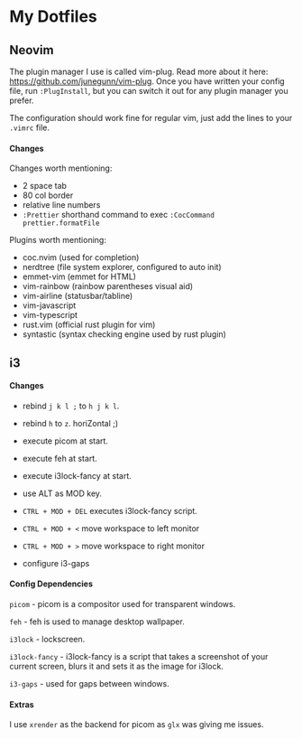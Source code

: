 # My Dotfiles

## Neovim

The plugin manager I use is called vim-plug. Read more about it here: https://github.com/junegunn/vim-plug. Once you have written your config file, run `:PlugInstall`, but you can switch it out for any plugin manager you prefer.

The configuration should work fine for regular vim, just add the lines to your `.vimrc` file.

#### Changes

Changes worth mentioning:

- 2 space tab
- 80 col border
- relative line numbers
- `:Prettier` shorthand command to exec `:CocCommand prettier.formatFile`

Plugins worth mentioning:

- coc.nvim (used for completion)
- nerdtree (file system explorer, configured to auto init)
- emmet-vim (emmet for HTML)
- vim-rainbow (rainbow parentheses visual aid)
- vim-airline (statusbar/tabline)
- vim-javascript
- vim-typescript
- rust.vim (official rust plugin for vim)
- syntastic (syntax checking engine used by rust plugin)

## i3

#### Changes

- rebind `j k l ;` to `h j k l`.

- rebind `h` to `z`. horiZontal ;)

- execute picom at start.

- execute feh at start.

- execute i3lock-fancy at start.

- use ALT as MOD key.

- `CTRL + MOD + DEL` executes i3lock-fancy script.

- `CTRL + MOD + <` move workspace to left monitor

- `CTRL + MOD + >` move workspace to right monitor

- configure i3-gaps

#### Config Dependencies

`picom` - picom is a compositor used for transparent windows.

`feh` - feh is used to manage desktop wallpaper.

`i3lock` - lockscreen.

`i3lock-fancy` - i3lock-fancy is a script that takes a screenshot of your current screen, blurs it and sets it as the image for i3lock.

`i3-gaps` - used for gaps between windows.

#### Extras

I use `xrender` as the backend for picom as `glx` was giving me issues.
